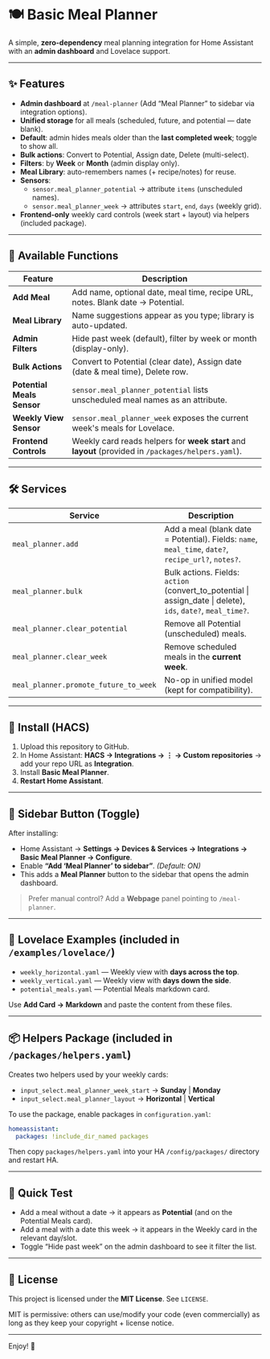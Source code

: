 # 🍽️ Basic Meal Planner

A simple, **zero-dependency** meal planning integration for Home Assistant with an **admin dashboard** and Lovelace support.

---

## ✨ Features
- **Admin dashboard** at `/meal-planner` (Add “Meal Planner” to sidebar via integration options).
- **Unified storage** for all meals (scheduled, future, and potential — date blank).
- **Default**: admin hides meals older than the **last completed week**; toggle to show all.
- **Bulk actions**: Convert to Potential, Assign date, Delete (multi-select).
- **Filters**: by **Week** or **Month** (admin display only).
- **Meal Library**: auto-remembers names (+ recipe/notes) for reuse.
- **Sensors**:
  - `sensor.meal_planner_potential` → attribute `items` (unscheduled names).
  - `sensor.meal_planner_week` → attributes `start`, `end`, `days` (weekly grid).
- **Frontend-only** weekly card controls (week start + layout) via helpers (included package).

---

## 🧭 Available Functions

| Feature | Description |
|--------|-------------|
| **Add Meal** | Add name, optional date, meal time, recipe URL, notes. Blank date → Potential. |
| **Meal Library** | Name suggestions appear as you type; library is auto-updated. |
| **Admin Filters** | Hide past week (default), filter by week or month (display-only). |
| **Bulk Actions** | Convert to Potential (clear date), Assign date (date & meal time), Delete row. |
| **Potential Meals Sensor** | `sensor.meal_planner_potential` lists unscheduled meal names as an attribute. |
| **Weekly View Sensor** | `sensor.meal_planner_week` exposes the current week's meals for Lovelace. |
| **Frontend Controls** | Weekly card reads helpers for **week start** and **layout** (provided in `/packages/helpers.yaml`). |

---

## 🛠 Services

| Service | Description |
|--------|-------------|
| `meal_planner.add` | Add a meal (blank date = Potential). Fields: `name`, `meal_time`, `date?`, `recipe_url?`, `notes?`. |
| `meal_planner.bulk` | Bulk actions. Fields: `action` (convert_to_potential \| assign_date \| delete), `ids`, `date?`, `meal_time?`. |
| `meal_planner.clear_potential` | Remove all Potential (unscheduled) meals. |
| `meal_planner.clear_week` | Remove scheduled meals in the **current week**. |
| `meal_planner.promote_future_to_week` | No-op in unified model (kept for compatibility). |

---

## 🚀 Install (HACS)
1. Upload this repository to GitHub.
2. In Home Assistant: **HACS → Integrations → ⋮ → Custom repositories** → add your repo URL as **Integration**.
3. Install **Basic Meal Planner**.
4. **Restart Home Assistant**.

---

## 🧲 Sidebar Button (Toggle)
After installing:
- Home Assistant → **Settings → Devices & Services → Integrations → Basic Meal Planner → Configure**.
- Enable **“Add ‘Meal Planner’ to sidebar”**. *(Default: ON)*
- This adds a **Meal Planner** button to the sidebar that opens the admin dashboard.

> Prefer manual control? Add a **Webpage** panel pointing to `/meal-planner`.

---

## 🧩 Lovelace Examples (included in `/examples/lovelace/`)

- `weekly_horizontal.yaml` — Weekly view with **days across the top**.
- `weekly_vertical.yaml` — Weekly view with **days down the side**.
- `potential_meals.yaml` — Potential Meals markdown card.

Use **Add Card → Markdown** and paste the content from these files.

---

## 📦 Helpers Package (included in `/packages/helpers.yaml`)

Creates two helpers used by your weekly cards:
- `input_select.meal_planner_week_start` → **Sunday** | **Monday**
- `input_select.meal_planner_layout` → **Horizontal** | **Vertical**

To use the package, enable packages in `configuration.yaml`:
```yaml
homeassistant:
  packages: !include_dir_named packages
```
Then copy `packages/helpers.yaml` into your HA `/config/packages/` directory and restart HA.

---

## 🧪 Quick Test
- Add a meal without a date → it appears as **Potential** (and on the Potential Meals card).
- Add a meal with a date this week → it appears in the Weekly card in the relevant day/slot.
- Toggle “Hide past week” on the admin dashboard to see it filter the list.

---

## 📄 License
This project is licensed under the **MIT License**. See `LICENSE`.

MIT is permissive: others can use/modify your code (even commercially) as long as they keep your copyright + license notice.

---

Enjoy! 🎉
